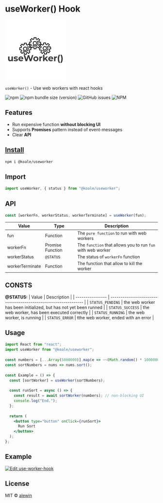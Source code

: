 # useWorker() Hook

![logo](logo.png)

`useWorker()` - Use web workers with react hooks

![npm](https://img.shields.io/npm/dy/@koale/useworker)
![npm bundle size (version)](https://img.shields.io/bundlephobia/minzip/@koale/useworker/0.0.2)
![GitHub issues](https://img.shields.io/github/issues/alewin/useworker)
![NPM](https://img.shields.io/npm/l/@koale/useworker)


## Features

- Run expensive function **without blocking UI**
- Supports **Promises** pattern instead of event-messages
- Clear **API**

## [Install](https://www.npmjs.com/package/@koale/useworker)

```bash
npm i @koale/useworker
```

## Import

```jsx
import useWorker, { status } from "@koale/useworker";
```

## API

```javascript
const [workerFn, workerStatus, workerTerminate] = useWorker(fun);
```

| Value           | Type             | Description                                                 |
| --------------- | ---------------- | ----------------------------------------------------------- |
| fun             | Function         | The `pure function` to run with web workers                 |
| workerFn        | Promise Function | The `function` that allows you to run `fun` with web worker |
| workerStatus    | `@STATUS`        | The status of `workerFn` function                           |
| workerTerminate | Function         | The function that allow to kill the worker                  |

## CONSTS

**@STATUS:**
| Value            | Description                                                      |
| ---------------- | ---------------------------------------------------------------- |
| `STATUS_PENDING` | the web worker has been initialized, but has not yet been runned |
| `STATUS_SUCCESS` | the web worker, has been executed correctly                      |
| `STATUS_RUNNING` | the web worker, is running                                       |
| `STATUS_ERROR`   | tthe web worker, ended with an error                             |

## Usage

```jsx
import React from "react";
import useWorker from "@koale/useworker";

const numbers = [...Array(5000000)].map(e => ~~(Math.random() * 1000000));
const sortNumbers = nums => nums.sort();

const Example = () => {
  const [sortWorker] = useWorker(sortNumbers);

  const runSort = async () => {
    const result = await sortWorker(numbers); // non-blocking UI
    console.log("End.");
  };

  return (
    <button type="button" onClick={runSort}>
      Run Sort
    </button>
  );
};

```

## Example

[![Edit use-worker-hook](https://codesandbox.io/static/img/play-codesandbox.svg)](https://codesandbox.io/s/exciting-jackson-b5ljt?fontsize=14&hidenavigation=1&theme=dark)

## License

MIT © [alewin](https://github.com/alewin)
